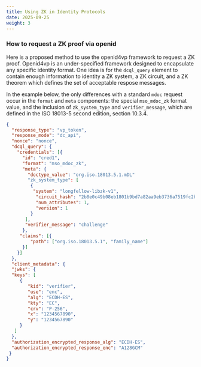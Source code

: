 ```yaml
---
title: Using ZK in Identity Protocols
date: 2025-09-25
weight: 3
---
```


### How to request a ZK proof via openid

Here is a proposed method to use the openid4vp framework to request a ZK proof.  Openid4vp is an under-specified framework designed to encapsulate any specific identity format.  One idea is for the `dcql_query` element to contain enough information to identity a ZK system, a ZK circuit, and a ZK theorem which defines the set of acceptable respose messages.

In the example below, the only differences with a standard `mdoc` request occur in the `format` and `meta` components: the special `mso_mdoc_zk` format value, and 
the inclusion of `zk_system_type` and `verifier_message`, which are defined in the ISO 18013-5 second edition, section 10.3.4.

```json
{
  "response_type": "vp_token",
  "response_mode": "dc_api",
  "nonce": "nonce",
  "dcql_query": {
    "credentials": [{
      "id": "cred1",
      "format": "mso_mdoc_zk",
      "meta": {
        "doctype_value": "org.iso.18013.5.1.mDL"
        "zk_system_type": [
         {
          "system": "longfellow-libzk-v1",
           "circuit_hash": "2b8e0c49b08eb1801b9bd7a82aa9eb3736a7519fc2b4099df5a92353fbfc55ae",
           "num_attributes": 1,
           "version": 1
         }
       ],
       "verifier_message": "challenge"
      },
     "claims": [{
         "path": ["org.iso.18013.5.1", "family_name"]
      }]
    }]
  },
  "client_metadata": {
  "jwks": {
  "keys": [
     {
        "kid": "verifier",
        "use": "enc",
        "alg": "ECDH-ES",
        "kty": "EC",
        "crv": "P-256",
        "x": "1234567890",
        "y": "1234567890"
     }
   ]
  },
  "authorization_encrypted_response_alg": "ECDH-ES",
  "authorization_encrypted_response_enc": "A128GCM"
 }
}
```

